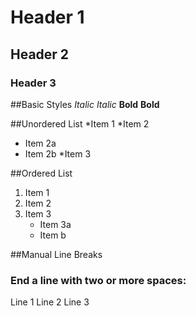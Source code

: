 # Header 1
## Header 2
### Header 3

##Basic Styles
*Italic*
_Italic_
**Bold**
__Bold__

##Unordered List
*Item 1
*Item 2
  + Item 2a
  + Item 2b
*Item 3

##Ordered List
1. Item 1
2. Item 2
3. Item 3
   + Item 3a
   + Item b

##Manual Line Breaks
### End a line with two or more spaces:
Line 1
Line 2
Line 3
